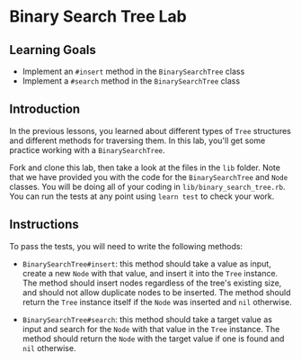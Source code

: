 # Binary Search Tree Lab

## Learning Goals

- Implement an `#insert` method in the `BinarySearchTree` class
- Implement a `#search` method in the `BinarySearchTree` class

## Introduction

In the previous lessons, you learned about different types of `Tree` structures
and different methods for traversing them. In this lab, you'll get some practice
working with a `BinarySearchTree`.

Fork and clone this lab, then take a look at the files in the `lib` folder. Note
that we have provided you with the code for the `BinarySearchTree` and `Node`
classes. You will be doing all of your coding in `lib/binary_search_tree.rb`.
You can run the tests at any point using `learn test` to check your work.

## Instructions

To pass the tests, you will need to write the following methods:

- `BinarySearchTree#insert`: this method should take a value as input, create a
  new `Node` with that value, and insert it into the `Tree` instance. The method
  should insert nodes regardless of the tree's existing size, and should not
  allow duplicate nodes to be inserted. The method should return the `Tree`
  instance itself if the `Node` was inserted and `nil` otherwise.

- `BinarySearchTree#search`: this method should take a target value as input and
  search for the `Node` with that value in the `Tree` instance. The method
  should return the `Node` with the target value if one is found and `nil`
  otherwise.
